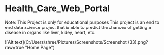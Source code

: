 # Health_Care_Web_Portal
Note: This Project is only for educational purposes
This project is an end to end data science project that is able to predict the chances of getting a disease in organs like liver, kidey, heart, etc.

![Alt text](C:/Users/shree/Pictures/Screenshots/Screenshot (33).png? raw=true "Home Page")


